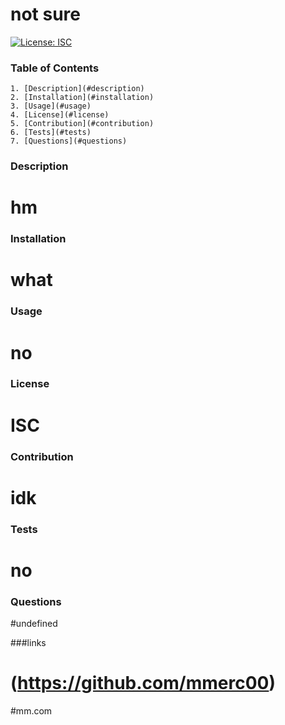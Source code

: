 # not sure

  [![License: ISC](https://img.shields.io/badge/License-ISC-yellow.svg)](https://opensource.org/licenses/ISC)
  
  ### Table of Contents
    1. [Description](#description)
    2. [Installation](#installation)
    3. [Usage](#usage)
    4. [License](#license)
    5. [Contribution](#contribution)
    6. [Tests](#tests)
    7. [Questions](#questions)
  
### Description
# hm

### Installation
# what

### Usage
# no

### License
# ISC

### Contribution
# idk

### Tests
# no

### Questions
#undefined

###links
# (https://github.com/mmerc00)
#mm.com
